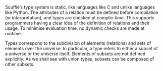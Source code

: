 Soufflé’s type system is static, like languages like C and unlike languages like Python. The attributes of a relation must be defined before compilation (or interpretation), and types are checked at compile-time. This supports programmers having a clear idea of the definition of relations and their usage. To minimise evaluation time, no dynamic checks are made at runtime.

Types correspond to the subdivision of elements (relations) and sets of elements over the universe. In particular, a type refers to either a subset of a universe or the universe itself. Elements of subsets are not defined explicitly. As we shall see with union types, subsets can be composed of other subsets.
